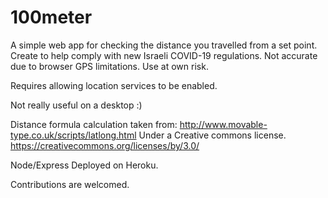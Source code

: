# 100meter
 
A simple web app for checking the distance you travelled from a set point.
Create to help comply with new Israeli COVID-19 regulations. Not accurate due to browser GPS limitations. Use at own risk.

Requires allowing location services to be enabled.

Not really useful on a desktop :)

Distance formula calculation taken from: http://www.movable-type.co.uk/scripts/latlong.html Under a Creative commons license. https://creativecommons.org/licenses/by/3.0/
 
Node/Express Deployed on Heroku.
 
Contributions are welcomed.
